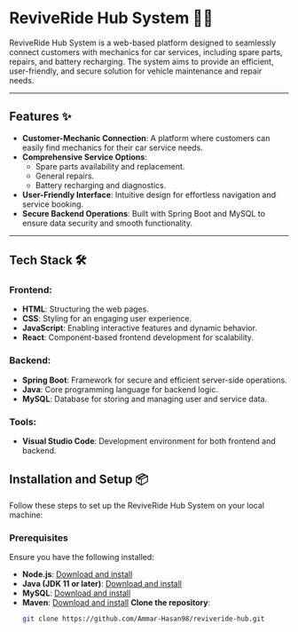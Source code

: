 # ReviveRide Hub System 🚗🔧

ReviveRide Hub System is a web-based platform designed to seamlessly connect customers with mechanics for car services, including spare parts, repairs, and battery recharging. The system aims to provide an efficient, user-friendly, and secure solution for vehicle maintenance and repair needs.

---

## Features ✨

- **Customer-Mechanic Connection**: A platform where customers can easily find mechanics for their car service needs.
- **Comprehensive Service Options**:
  - Spare parts availability and replacement.
  - General repairs.
  - Battery recharging and diagnostics.
- **User-Friendly Interface**: Intuitive design for effortless navigation and service booking.
- **Secure Backend Operations**: Built with Spring Boot and MySQL to ensure data security and smooth functionality.

---

## Tech Stack 🛠️

### Frontend:
- **HTML**: Structuring the web pages.
- **CSS**: Styling for an engaging user experience.
- **JavaScript**: Enabling interactive features and dynamic behavior.
- **React**: Component-based frontend development for scalability.

### Backend:
- **Spring Boot**: Framework for secure and efficient server-side operations.
- **Java**: Core programming language for backend logic.
- **MySQL**: Database for storing and managing user and service data.

### Tools:
- **Visual Studio Code**: Development environment for both frontend and backend.

## Installation and Setup 📦

Follow these steps to set up the ReviveRide Hub System on your local machine:

### Prerequisites
Ensure you have the following installed:
- **Node.js**: [Download and install](https://nodejs.org/)
- **Java (JDK 11 or later)**: [Download and install](https://www.oracle.com/java/technologies/javase-jdk11-downloads.html)
- **MySQL**: [Download and install](https://www.mysql.com/)
- **Maven**: [Download and install](https://maven.apache.org/install.html)
**Clone the repository**:
   ```bash
   git clone https://github.com/Ammar-Hasan98/reviveride-hub.git
